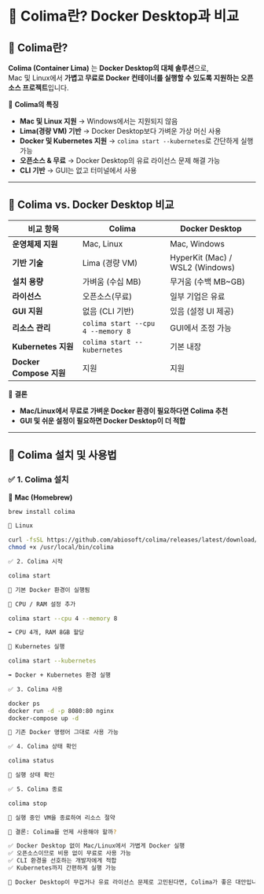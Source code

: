 # 🚀 Colima란? Docker Desktop과 비교

## **🔹 Colima란?**
**Colima (Container Lima)** 는 **Docker Desktop의 대체 솔루션**으로,  
Mac 및 Linux에서 **가볍고 무료로 Docker 컨테이너를 실행할 수 있도록 지원하는 오픈소스 프로젝트**입니다.

📌 **Colima의 특징**
- **Mac 및 Linux 지원** → Windows에서는 지원되지 않음
- **Lima(경량 VM) 기반** → Docker Desktop보다 가벼운 가상 머신 사용
- **Docker 및 Kubernetes 지원** → `colima start --kubernetes`로 간단하게 실행 가능
- **오픈소스 & 무료** → Docker Desktop의 유료 라이선스 문제 해결 가능
- **CLI 기반** → GUI는 없고 터미널에서 사용

---

## **🔹 Colima vs. Docker Desktop 비교**

| **비교 항목**      | **Colima** | **Docker Desktop** |
|-------------------|-----------|------------------|
| **운영체제 지원** | Mac, Linux | Mac, Windows |
| **기반 기술** | Lima (경량 VM) | HyperKit (Mac) / WSL2 (Windows) |
| **설치 용량** | 가벼움 (수십 MB) | 무거움 (수백 MB~GB) |
| **라이선스** | 오픈소스(무료) | 일부 기업은 유료 |
| **GUI 지원** | 없음 (CLI 기반) | 있음 (설정 UI 제공) |
| **리소스 관리** | `colima start --cpu 4 --memory 8` | GUI에서 조정 가능 |
| **Kubernetes 지원** | `colima start --kubernetes` | 기본 내장 |
| **Docker Compose 지원** | 지원 | 지원 |

📌 **결론**
- **Mac/Linux에서 무료로 가벼운 Docker 환경이 필요하다면 Colima 추천**  
- **GUI 및 쉬운 설정이 필요하면 Docker Desktop이 더 적합**  

---

## **🔹 Colima 설치 및 사용법**
### ✅ **1. Colima 설치**
📌 **Mac (Homebrew)**
```bash
brew install colima

📌 Linux

curl -fsSL https://github.com/abiosoft/colima/releases/latest/download/colima-linux-amd64 -o /usr/local/bin/colima
chmod +x /usr/local/bin/colima

✅ 2. Colima 시작

colima start

📌 기본 Docker 환경이 실행됨

🔹 CPU / RAM 설정 추가

colima start --cpu 4 --memory 8

➡️ CPU 4개, RAM 8GB 할당

🔹 Kubernetes 실행

colima start --kubernetes

➡️ Docker + Kubernetes 환경 실행

✅ 3. Colima 사용

docker ps
docker run -d -p 8080:80 nginx
docker-compose up -d

📌 기존 Docker 명령어 그대로 사용 가능

✅ 4. Colima 상태 확인

colima status

📌 실행 상태 확인

✅ 5. Colima 종료

colima stop

📌 실행 중인 VM을 종료하여 리소스 절약

🚀 결론: Colima를 언제 사용해야 할까?

✅ Docker Desktop 없이 Mac/Linux에서 가볍게 Docker 실행
✅ 오픈소스이므로 비용 없이 무료로 사용 가능
✅ CLI 환경을 선호하는 개발자에게 적합
✅ Kubernetes까지 간편하게 실행 가능

🎯 Docker Desktop이 무겁거나 유료 라이선스 문제로 고민된다면, Colima가 좋은 대안입니다! 🚀

